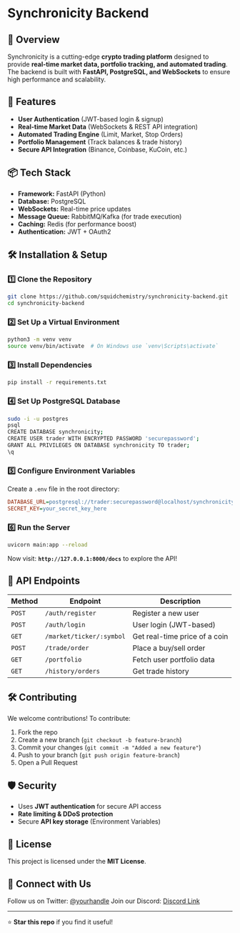 # Synchronicity Backend

## 🚀 Overview
Synchronicity is a cutting-edge **crypto trading platform** designed to provide **real-time market data, portfolio tracking, and automated trading**. The backend is built with **FastAPI, PostgreSQL, and WebSockets** to ensure high performance and scalability.

## 🔧 Features
- **User Authentication** (JWT-based login & signup)
- **Real-time Market Data** (WebSockets & REST API integration)
- **Automated Trading Engine** (Limit, Market, Stop Orders)
- **Portfolio Management** (Track balances & trade history)
- **Secure API Integration** (Binance, Coinbase, KuCoin, etc.)

## 📦 Tech Stack
- **Framework:** FastAPI (Python)
- **Database:** PostgreSQL
- **WebSockets:** Real-time price updates
- **Message Queue:** RabbitMQ/Kafka (for trade execution)
- **Caching:** Redis (for performance boost)
- **Authentication:** JWT + OAuth2

## 🛠️ Installation & Setup
### 1️⃣ Clone the Repository
```bash
git clone https://github.com/squidchemistry/synchronicity-backend.git
cd synchronicity-backend
```

### 2️⃣ Set Up a Virtual Environment
```bash
python3 -m venv venv
source venv/bin/activate  # On Windows use `venv\Scripts\activate`
```

### 3️⃣ Install Dependencies
```bash
pip install -r requirements.txt
```

### 4️⃣ Set Up PostgreSQL Database
```bash
sudo -i -u postgres
psql
CREATE DATABASE synchronicity;
CREATE USER trader WITH ENCRYPTED PASSWORD 'securepassword';
GRANT ALL PRIVILEGES ON DATABASE synchronicity TO trader;
\q
```

### 5️⃣ Configure Environment Variables
Create a `.env` file in the root directory:
```ini
DATABASE_URL=postgresql://trader:securepassword@localhost/synchronicity
SECRET_KEY=your_secret_key_here
```

### 6️⃣ Run the Server
```bash
uvicorn main:app --reload
```
Now visit: **`http://127.0.0.1:8000/docs`** to explore the API!

## 📡 API Endpoints
| Method | Endpoint | Description |
|--------|------------|-------------|
| `POST` | `/auth/register` | Register a new user |
| `POST` | `/auth/login` | User login (JWT-based) |
| `GET` | `/market/ticker/:symbol` | Get real-time price of a coin |
| `POST` | `/trade/order` | Place a buy/sell order |
| `GET` | `/portfolio` | Fetch user portfolio data |
| `GET` | `/history/orders` | Get trade history |

## 🛠️ Contributing
We welcome contributions! To contribute:
1. Fork the repo
2. Create a new branch (`git checkout -b feature-branch`)
3. Commit your changes (`git commit -m "Added a new feature"`)
4. Push to your branch (`git push origin feature-branch`)
5. Open a Pull Request

## 🛡 Security
- Uses **JWT authentication** for secure API access
- **Rate limiting & DDoS protection**
- Secure **API key storage** (Environment Variables)

## 📜 License
This project is licensed under the **MIT License**.

## 💬 Connect with Us
Follow us on Twitter: [@yourhandle](https://twitter.com/yourhandle)
Join our Discord: [Discord Link](https://discord.com/invite/yourserver)

---
⭐ **Star this repo** if you find it useful!

